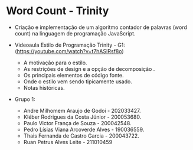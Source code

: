 # Word Count - Trinity

* Criação e implementação de um algoritmo contador de palavras (word count) na linguagem de programação JavaScript.

* Videoaula Estilo de Programação Trinity - G1: (https://youtube.com/watch?v=t7hASIRsf8o)
	- A motivação para o estilo.
 	- As restrições de design e a opção de decomposição .
 	- Os principais elementos de código fonte.
 	- Onde o estilo vem sendo tipicamente usado.
 	- Notas históricas.

* Grupo 1:
	- Andre Milhomem Araujo de Godoi - 202033427.
	- Kléber Rodrigues da Costa Júnior - 200053680.
	- Paulo Victor França de Souza - 200042548.
	- Pedro Lísias Viana Arcoverde Alves - 190036559.
	- Thais Fernanda de Castro Garcia - 200043722.
	- Ruan Petrus Alves Leite - 211010459

